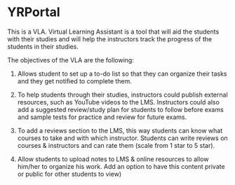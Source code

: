 # YRPortal
This is a VLA. Virtual Learning Assistant is a tool that will aid the students with their studies and will help the instructors track the progress of the students in their studies. 

The objectives of the VLA are the following:
1.	Allows student to set up a to-do list so that they can organize their tasks and they get notified to complete them.

2.	To help students through their studies, instructors could publish external resources, such as YouTube videos to the LMS. Instructors could also add a suggested review/study plan for students to follow before exams and sample tests for practice and review for future exams.

3.	To add a reviews section to the LMS, this way students can know what courses to take and with which instructor. Students can write reviews on courses & instructors and can rate them (scale from 1 star to 5 star). 

4.	Allow students to upload notes to LMS & online resources to allow him/her to organize his work. Add an option to have this content private or public for other students to view) 
